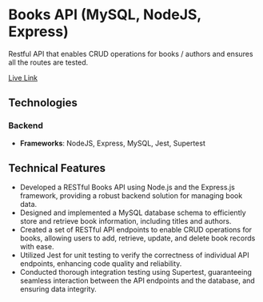 # Books API (MySQL, NodeJS, Express)
Restful API that enables CRUD operations for books / authors and ensures all the routes are tested.

[Live Link](https://job-board-app-mern.netlify.app/)

## Technologies

### Backend
* **Frameworks**: NodeJS, Express, MySQL, Jest, Supertest

## Technical Features

- Developed a RESTful Books API using Node.js and the Express.js framework, providing a robust backend solution for managing book data.
- Designed and implemented a MySQL database schema to efficiently store and retrieve book information, including titles and authors.
- Created a set of RESTful API endpoints to enable CRUD operations for books, allowing users to add, retrieve, update, and delete book records with ease.
- Utilized Jest for unit testing to verify the correctness of individual API endpoints, enhancing code quality and reliability.
- Conducted thorough integration testing using Supertest, guaranteeing seamless interaction between the API endpoints and the database, and ensuring data integrity.
  

